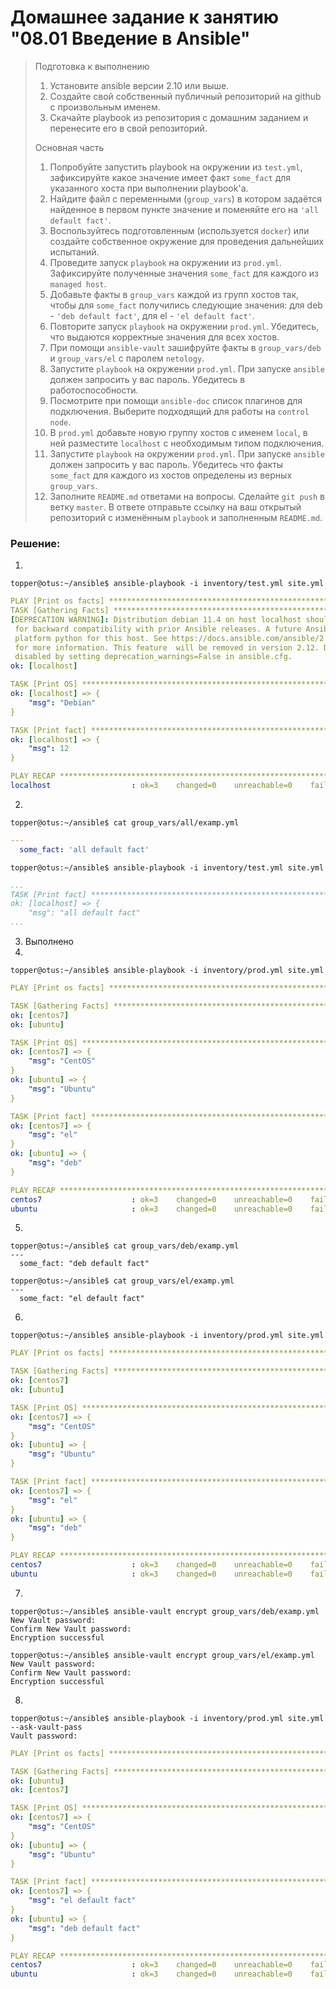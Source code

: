 # Домашнее задание к занятию "08.01 Введение в Ansible"

> Подготовка к выполнению
> 
> 1. Установите ansible версии 2.10 или выше.
> 2. Создайте свой собственный публичный репозиторий на github с произвольным именем.
> 3. Скачайте playbook из репозитория с домашним заданием и перенесите его в свой репозиторий.
> 
> Основная часть
> 
> 1. Попробуйте запустить playbook на окружении из `test.yml`, зафиксируйте какое значение имеет факт `some_fact` для указанного хоста при выполнении playbook'a.
> 2. Найдите файл с переменными (`group_vars`) в котором задаётся найденное в первом пункте значение и поменяйте его на `'all default fact'`.
> 3. Воспользуйтесь подготовленным (используется `docker`) или создайте собственное окружение для проведения дальнейших испытаний.
> 4. Проведите запуск `playbook` на окружении из `prod.yml`. Зафиксируйте полученные значения `some_fact` для каждого из `managed host`.
> 5. Добавьте факты в `group_vars` каждой из групп хостов так, чтобы для `some_fact` получились следующие значения: для deb - `'deb default fact'`, для el - `'el default fact'`.
> 6. Повторите запуск `playbook` на окружении `prod.yml`. Убедитесь, что выдаются корректные значения для всех хостов.
> 7. При помощи `ansible-vault` зашифруйте факты в `group_vars/deb` и `group_vars/el` с паролем `netology`.
> 8. Запустите `playbook` на окружении `prod.yml`. При запуске `ansible` должен запросить у вас пароль. Убедитесь в работоспособности.
> 9. Посмотрите при помощи `ansible-doc` список плагинов для подключения. Выберите подходящий для работы на `control node`.
> 10. В `prod.yml` добавьте новую группу хостов с именем `local`, в ней разместите `localhost` с необходимым типом подключения.
> 11. Запустите `playbook` на окружении `prod.yml`. При запуске `ansible` должен запросить у вас пароль. Убедитесь что факты `some_fact` для каждого из хостов определены из верных `group_vars`.
> 12. Заполните `README.md` ответами на вопросы. Сделайте `git push` в ветку `master`. В ответе отправьте ссылку на ваш открытый репозиторий с изменённым `playbook` и заполненным `README.md`.

### Решение:

1.
```
topper@otus:~/ansible$ ansible-playbook -i inventory/test.yml site.yml
```
```yaml
PLAY [Print os facts] ********************************************************************************************************
TASK [Gathering Facts] *******************************************************************************************************
[DEPRECATION WARNING]: Distribution debian 11.4 on host localhost should use /usr/bin/python3, but is using /usr/bin/python 
 for backward compatibility with prior Ansible releases. A future Ansible release will default to using the  discovered 
 platform python for this host. See https://docs.ansible.com/ansible/2.10/reference_appendices/interpreter_discovery.html 
 for more information. This feature  will be removed in version 2.12. Deprecation warnings can be 
 disabled by setting deprecation_warnings=False in ansible.cfg.
ok: [localhost]

TASK [Print OS] **************************************************************************************************************
ok: [localhost] => {
    "msg": "Debian"
}

TASK [Print fact] ************************************************************************************************************
ok: [localhost] => {
    "msg": 12
}

PLAY RECAP *******************************************************************************************************************
localhost                  : ok=3    changed=0    unreachable=0    failed=0    skipped=0    rescued=0    ignored=0
```
2.
```
topper@otus:~/ansible$ cat group_vars/all/examp.yml 
```
```yaml
--- 
  some_fact: 'all default fact'
```
```
topper@otus:~/ansible$ ansible-playbook -i inventory/test.yml site.yml
```
```yaml
...
TASK [Print fact] *************************************************************************************************************
ok: [localhost] => {
    "msg": "all default fact"
...
```
3. Выполнено
4. 
```
topper@otus:~/ansible$ ansible-playbook -i inventory/prod.yml site.yml 
```
```yaml
PLAY [Print os facts] *********************************************************************************************************

TASK [Gathering Facts] ********************************************************************************************************
ok: [centos7]
ok: [ubuntu]

TASK [Print OS] ***************************************************************************************************************
ok: [centos7] => {
    "msg": "CentOS"
}
ok: [ubuntu] => {
    "msg": "Ubuntu"
}

TASK [Print fact] *************************************************************************************************************
ok: [centos7] => {
    "msg": "el"
}
ok: [ubuntu] => {
    "msg": "deb"
}

PLAY RECAP ********************************************************************************************************************
centos7                    : ok=3    changed=0    unreachable=0    failed=0    skipped=0    rescued=0    ignored=0   
ubuntu                     : ok=3    changed=0    unreachable=0    failed=0    skipped=0    rescued=0    ignored=0
```
5.
```
topper@otus:~/ansible$ cat group_vars/deb/examp.yml
---
  some_fact: "deb default fact"
```
```
topper@otus:~/ansible$ cat group_vars/el/examp.yml
---
  some_fact: "el default fact"
```
6.
```
topper@otus:~/ansible$ ansible-playbook -i inventory/prod.yml site.yml 
```
```yaml
PLAY [Print os facts] *********************************************************************************************************

TASK [Gathering Facts] ********************************************************************************************************
ok: [centos7]
ok: [ubuntu]

TASK [Print OS] ***************************************************************************************************************
ok: [centos7] => {
    "msg": "CentOS"
}
ok: [ubuntu] => {
    "msg": "Ubuntu"
}

TASK [Print fact] *************************************************************************************************************
ok: [centos7] => {
    "msg": "el"
}
ok: [ubuntu] => {
    "msg": "deb"
}

PLAY RECAP ********************************************************************************************************************
centos7                    : ok=3    changed=0    unreachable=0    failed=0    skipped=0    rescued=0    ignored=0   
ubuntu                     : ok=3    changed=0    unreachable=0    failed=0    skipped=0    rescued=0    ignored=0
```
7.
```
topper@otus:~/ansible$ ansible-vault encrypt group_vars/deb/examp.yml
New Vault password: 
Confirm New Vault password: 
Encryption successful
```
```
topper@otus:~/ansible$ ansible-vault encrypt group_vars/el/examp.yml
New Vault password: 
Confirm New Vault password: 
Encryption successful
```
8.
```
topper@otus:~/ansible$ ansible-playbook -i inventory/prod.yml site.yml --ask-vault-pass
Vault password:
```
```yaml
PLAY [Print os facts] *****************************************************************************************************

TASK [Gathering Facts] ****************************************************************************************************
ok: [ubuntu]
ok: [centos7]

TASK [Print OS] ***********************************************************************************************************
ok: [centos7] => {
    "msg": "CentOS"
}
ok: [ubuntu] => {
    "msg": "Ubuntu"
}

TASK [Print fact] *********************************************************************************************************
ok: [centos7] => {
    "msg": "el default fact"
}
ok: [ubuntu] => {
    "msg": "deb default fact"
}

PLAY RECAP ****************************************************************************************************************
centos7                    : ok=3    changed=0    unreachable=0    failed=0    skipped=0    rescued=0    ignored=0   
ubuntu                     : ok=3    changed=0    unreachable=0    failed=0    skipped=0    rescued=0    ignored=0   
```
